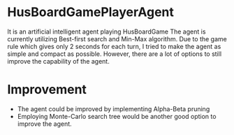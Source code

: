 # HusBoardGamePlayerAgent
It is an artificial intelligent agent playing HusBoardGame
The agent is currently utilizing Best-first search and Min-Max algorithm.
Due to the game rule which gives only 2 seconds for each turn, I tried to make the agent as simple and compact as possible.
However, there are a lot of options to still improve the capability of the agent.

# Improvement
- The agent could be improved by implementing Alpha-Beta pruning
- Employing Monte-Carlo search tree would be another good option to improve the agent.
